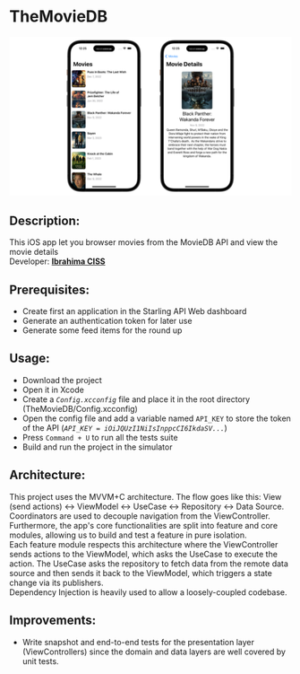 # TheMovieDB

![App Screenshot](images/screenshot.png "App Screenshot")

## Description:
This iOS app let you browser movies from the MovieDB API and view the movie details<br>
Developer: **[Ibrahima CISS](https://github.com/Bionik6)**

## Prerequisites:
* Create first an application in the Starling API Web dashboard
* Generate an authentication token for later use
* Generate some feed items for the round up

## Usage:
* Download the project
* Open it in Xcode
* Create a *`Config.xcconfig`* file and place it in the root directory (TheMovieDB/Config.xcconfig)
* Open the config file and add a variable named `API_KEY` to store the token of the API (*`API_KEY = iOiJQUzI1NiIsInppcCI6IkdaSV...`*)
* Press `Command + U` to run all the tests suite
* Build and run the project in the simulator


## Architecture:
This project uses the MVVM+C architecture. The flow goes like this:
View (send actions) <-> ViewModel <-> UseCase <-> Repository <-> Data Source.
Coordinators are used to decouple navigation from the ViewController.
Furthermore, the app's core functionalities are split into feature and core modules, allowing us to build and test a feature in pure isolation. <br>
Each feature module respects this architecture where the ViewController sends actions to the ViewModel, which asks the UseCase to execute the action. The UseCase asks the repository to fetch data from the remote data source and then sends it back to the ViewModel, which triggers a state change via its publishers. <br>
Dependency Injection is heavily used to allow a loosely-coupled codebase. <br>

## Improvements:
* Write snapshot and end-to-end tests for the presentation layer (ViewControllers) since the domain and data layers are well covered by unit tests.
